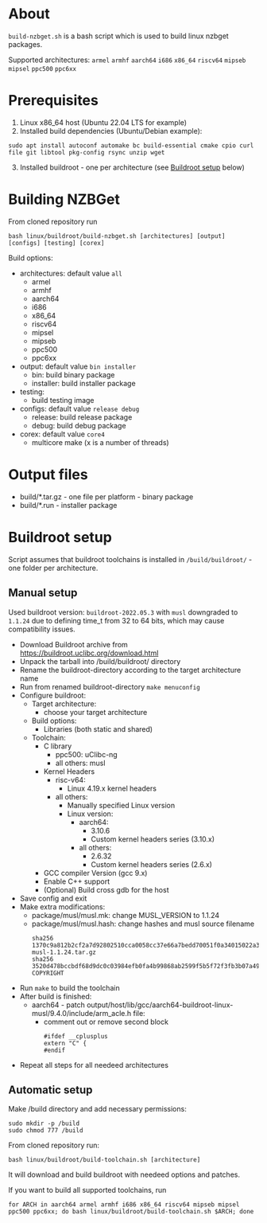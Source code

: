 # About

`build-nzbget.sh` is a bash script which is used to build linux nzbget packages.

Supported architectures: `armel` `armhf` `aarch64` `i686` `x86_64` `riscv64` `mipseb` `mipsel` `ppc500` `ppc6xx`

# Prerequisites

1. Linux x86_64 host (Ubuntu 22.04 LTS for example)
2. Installed build dependencies (Ubuntu/Debian example):
```
sudo apt install autoconf automake bc build-essential cmake cpio curl file git libtool pkg-config rsync unzip wget
```
3. Installed buildroot - one per architecture (see [Buildroot setup](#buildroot-setup) below)

# Building NZBGet

From cloned repository run
```
bash linux/buildroot/build-nzbget.sh [architectures] [output] [configs] [testing] [corex]
```

Build options:
- architectures: default value `all`
    - armel
    - armhf
    - aarch64
    - i686
    - x86_64
    - riscv64
    - mipsel
    - mipseb
    - ppc500
    - ppc6xx
- output: default value `bin installer`
    - bin: build binary package
    - installer: build installer package
- testing:
    - build testing image
- configs: default value `release debug`
    - release: build release package
    - debug: build debug package
- corex: default value `core4`
    - multicore make (x is a number of threads)

# Output files

- build/*.tar.gz - one file per platform - binary package
- build/*.run - installer package

# Buildroot setup

Script assumes that buildroot toolchains is installed in `/build/buildroot/` - one folder per architecture.

## Manual setup

Used buildroot version: `buildroot-2022.05.3` with `musl` downgraded to `1.1.24` due to defining time_t from 32 to 64 bits, which may cause compatibility issues.

- Download Buildroot archive from https://buildroot.uclibc.org/download.html
- Unpack the tarball into /build/buildroot/ directory
- Rename the buildroot-directory according to the target architecture name
- Run from renamed buildroot-directory `make menuconfig`
- Configure buildroot:
    - Target architecture:
        - choose your target architecture
    - Build options:
        - Libraries (both static and shared)
    - Toolchain:
        - C library
            - ppc500: uClibc-ng
            - all others: musl
        - Kernel Headers
            - risc-v64:
                - Linux 4.19.x kernel headers
            - all others:
                - Manually specified Linux version
                - Linux version:
                    - aarch64:
                        - 3.10.6
                        - Custom kernel headers series (3.10.x)
                    - all others:
                        - 2.6.32
                        - Custom kernel headers series (2.6.x)
        - GCC compiler Version (gcc 9.x)
        - Enable C++ support
        - (Optional) Build cross gdb for the host
- Save config and exit
- Make extra modifications:
    - package/musl/musl.mk: change MUSL_VERSION to 1.1.24
    - package/musl/musl.hash: change hashes and musl source filename
        ```
        sha256  1370c9a812b2cf2a7d92802510cca0058cc37e66a7bedd70051f0a34015022a3  musl-1.1.24.tar.gz
        sha256  3520d478bccbdf68d9dc0c03984efb0fa4b99868ab2599f5b5f72f3fb3b07a49  COPYRIGHT
        ```
- Run `make` to build the toolchain
- After build is finished:
    - aarch64 - patch output/host/lib/gcc/aarch64-buildroot-linux-musl/9.4.0/include/arm_acle.h file:
        - comment out or remove second block
            ```
            #ifdef __cplusplus
            extern "C" {
            #endif
            ```
- Repeat all steps for all needeed architectures

## Automatic setup

Make /build directory and add necessary permissions:
```
sudo mkdir -p /build
sudo chmod 777 /build
```
From cloned repository run:
```
bash linux/buildroot/build-toolchain.sh [architecture]
```
It will download and build buildroot with needeed options and patches.

If you want to build all supported toolchains, run
```
for ARCH in aarch64 armel armhf i686 x86_64 riscv64 mipseb mipsel ppc500 ppc6xx; do bash linux/buildroot/build-toolchain.sh $ARCH; done
```
